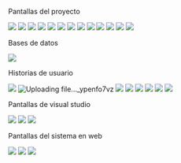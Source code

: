 Pantallas del proyecto

![](https://i.imgur.com/OABVxvH.png)
![](https://i.imgur.com/2LOr5CO.png)
![](https://i.imgur.com/0oJEXRq.png)
![](https://i.imgur.com/NyREzIv.png)
![](https://i.imgur.com/uZAWL81.png)
![](https://i.imgur.com/LxKPBeB.png)
![](https://i.imgur.com/JbW7QGR.png)
![](https://i.imgur.com/RcEypUK.png)
![](https://i.imgur.com/17dBqCf.png)
![](https://i.imgur.com/U3BtCmW.png)
![](https://i.imgur.com/VqhtDBr.png)
![](https://i.imgur.com/OT8hwAt.png)
![](https://i.imgur.com/lITW5oL.png)


Bases de datos

![](https://i.imgur.com/AnxsqwV.png)

Historias de usuario

![](https://i.imgur.com/Sga71Uf.jpg)
![Uploading file..._ypenfo7vz]()
![](https://i.imgur.com/jPM7M8S.jpg)
![](https://i.imgur.com/OE1edCI.jpg)
![](https://i.imgur.com/9tFFnwH.jpg)
![](https://i.imgur.com/AulZbHC.jpg)
![](https://i.imgur.com/L5kUbOu.jpg)
![](https://i.imgur.com/S59KELH.jpg)

Pantallas de visual studio

![](https://i.imgur.com/YQyjRug.jpg)
![](https://i.imgur.com/WzUFsEP.jpg)
![](https://i.imgur.com/osorCsf.jpg)

Pantallas del sistema en web

![](https://i.imgur.com/0NH4kMQ.jpg)
![](https://i.imgur.com/9g7ZI46.jpg)
![](https://i.imgur.com/EZeK7ll.jpg)



